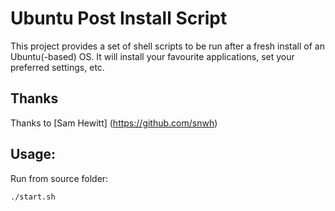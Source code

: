 # Ubuntu Post Install Script
This project provides a set of shell scripts to be run after a fresh install of an Ubuntu(-based) OS. It will install your favourite applications, set your preferred settings, etc.

## Thanks
Thanks to 
[Sam Hewitt] (https://github.com/snwh)  

## Usage:

Run from source folder:

    ./start.sh
